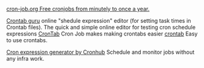 
[cron-job.org Free cronjobs from minutely to once a year.](https://cron-job.org/en)

[Crontab guru](https://crontab.guru/)
online "shedule expression" editor (for setting task times in Crontab files).
The quick and simple online editor for testing cron schedule expressions
[CronTab](https://crontab.guru/examples.html)
Cron Job
makes making crontabs easier
[crontab](https://github.com/Magisk-Modules-Repo/crontab)
Easy to use crontabs.

[Cron expression generator by Cronhub](https://crontab.cronhub.io/)
Schedule and monitor jobs without any infra work.
